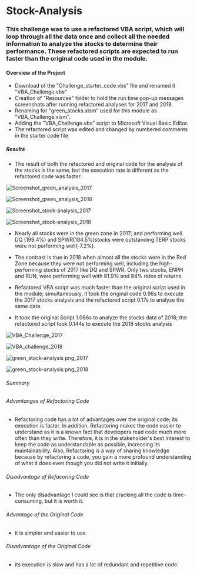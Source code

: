 # Stock-Analysis

### This challenge was to use a refactored VBA script, which will loop through all the data once and collect all the needed information to analyze the stocks to determine their performance. These refactored scripts are expected to run faster than the original code used in the module.
#### Overview of the Project
* Download of the "Challenge_starter_code.vbs" file and renamed it "VBA_Challenge.vbs"
* Creation of "Resources" folder to hold the run time pop-up messages screenshots after running refactored analyses for 2017 and 2018.
* Renaming for "green_stocks.xlsm" used for this module as "VBA_Challenge.xlsm".
* Adding the "VBA_Challenge.vbs" script to Microsoft  Visual Basic Editor.
* The refactored script was edited and changed by numbered comments in the starter code file

##### Results
* The result of both the refactored and original code for the analysis of the stocks is the same, but the execution rate is different as the refactored code was faster.

![Screenshot_green_analysis_2017](https://user-images.githubusercontent.com/64270455/183978635-98230285-1443-4769-8219-61adf59425e2.png)

![Screenshot_green_analysis_2018](https://user-images.githubusercontent.com/64270455/183978679-1275ea4f-b29c-4c82-ae2c-d008fb76c94d.png) 

![Screenshot_stock-analysis_2017](https://user-images.githubusercontent.com/64270455/183979031-e255d242-0422-4f79-a8c4-3778bf26ad48.png)

![Screenshot_stock-analysis_2018](https://user-images.githubusercontent.com/64270455/183979132-62cf4638-cadb-4012-a9ee-b6c196e85b2c.png)


* Nearly all stocks were in the green zone in 2017; and performing well. DQ (199.4%) and  SPWR(184.5%)stocks were outstanding.TERP stocks were not performing well(-7.2%).
   
* The contrast is true in 2018 when almost all the stocks were in the Red Zone because they were not performing well, including the high-performing stocks of 2017 like DQ and SPWR. Only two stocks, ENPH and RUN, were performing well with 81.9% and 84% rates of returns.
   
*  Refactored VBA script was much faster than the original script used in the module; simultaneously, it took the original code 0.98s to execute the 2017 stocks analysis and the refactored script 0.17s to analyze the same data.
   
*  It took the original Script 1.066s to analyze the stocks data of 2018; the refactored script took 0.144s to execute the 2018 stocks analysis

![VBA_Challenge_2017](https://user-images.githubusercontent.com/64270455/183961718-07ae3295-cdf6-4991-aae0-cebbe695cfd1.png)

![VBA_challenge_2018](https://user-images.githubusercontent.com/64270455/183961840-3815eb86-3024-42d1-ae8d-2fb85611fb99.png)

![green_stock-analysis png_2017](https://user-images.githubusercontent.com/64270455/183961938-2a6fea12-f870-46bb-8582-707212e168bf.png)

![green_stock-analysis png_2018](https://user-images.githubusercontent.com/64270455/183962012-90feb860-1b8c-41b1-9646-7670f850a856.png)
   
###### Summary
###### Advantanges of Refactoring Code
*  Refactoring code has a lot of advantages over the original code; its execution is faster. In addition, Refactoring makes the code easier to understand as it is a known fact that developers read code much more often than they write. Therefore, it is in the stakeholder's best interest to keep the code as understandable as possible, increasing its maintainability. Also, Refactoring is a way of sharing knowledge because by refactoring a code, you gain a more profound understanding of what it does even though you did not write it initially.
###### Disadvantage of Refacoring Code
* The only disadvantage I could see is that cracking all the code is time-consuming, but it is worth it.
###### Advantage of the Original Code
* it is simpler and easier to use
###### Disadvantage of the Original Code
* its execution is slow and has a lot of redundant and repetitive code
